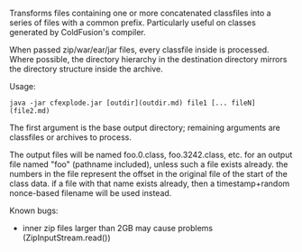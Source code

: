 Transforms files containing one or more concatenated classfiles into a series of
files with a common prefix.  Particularly useful on classes generated by ColdFusion's
compiler.

When passed zip/war/ear/jar files, every classfile inside is processed.
Where possible, the directory hierarchy in the destination directory mirrors the
directory structure inside the archive.

Usage:
```
java -jar cfexplode.jar [outdir](outdir.md) file1 [... fileN](file2.md)
```

The first argument is the base output directory; remaining arguments are classfiles or archives to process.

The output files will be named foo.0.class, foo.3242.class, etc. for an output file
named "foo" (pathname included), unless such a file exists already.  the numbers in
the file represent the offset in the original file of the start of the class data.
if a file with that name exists already, then a timestamp+random nonce-based filename
will be used instead.

Known bugs:
- inner zip files larger than 2GB may cause problems (ZipInputStream.read())
